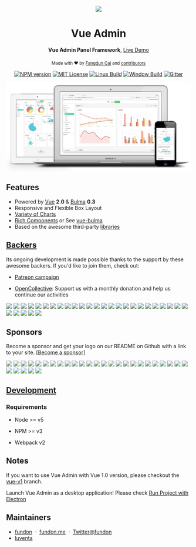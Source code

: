 <div align="center">
<p><img width="200" src="https://github.com/vue-bulma/vue-admin/blob/master/client/assets/logo@2x.png"></p>

<h1>Vue Admin</h1>

<p>
  <strong>Vue Admin Panel Framework</strong>,
  <a href="https://admin.vuebulma.com">Live Demo</a>
</p>

<p>
  <sub>Made with ❤︎ by
    <a href="https://twitter.com/_fundon">Fangdun Cai</a> and
    <a href="https://github.com/vue-bulma/vue-admin/graphs/contributors">contributors</a>
  </sub>
</p>

<p>
<a href="https://npmjs.org/package/vue-admin"><img src="https://img.shields.io/npm/v/vue-admin.svg" alt="NPM version"></a>
<a href="https://www.npmjs.com/package/vue-admin"><img src="https://img.shields.io/badge/license-MIT-green.svg" alt="MIT License"></a>
<a href="https://travis-ci.org/vue-bulma/vue-admin"><img src="https://img.shields.io/travis/vue-bulma/vue-admin.svg?label=linux" alt="Linux Build"></a>
<a href="https://ci.appveyor.com/project/fundon/vue-admin"><img src="https://img.shields.io/appveyor/ci/fundon/vue-admin/master.svg?label=windows" alt="Window Build"/></a>
<a href="https://gitter.im/fundon/vue-admin?utm_source=badge&utm_medium=badge&utm_campaign=pr-badge"><img src="https://badges.gitter.im/fundon/vue-admin.svg" alt="Gitter"></a>
</p>

</div>

![](screenshots/preview.jpg)


## Features

* Powered by [Vue][] **2.0** & [Bulma][] **0.3**
* Responsive and Flexible Box Layout
* [Variety of Charts](doc/charts.md)
* [Rich Components](doc/components.md) or See [vue-bulma][]
* Based on the awesome third-party [libraries](doc/dependencies.md)


## [Backers](backers.md)

Its ongoing development is made possible thanks to the support by these awesome backers. If you'd like to join them, check out:

* [Patreon campaign](https://www.patreon.com/_fundon)

* [OpenCollective](https://opencollective.com/vue-admin#backer): Support us with a monthly donation and help us continue our activities

<a href="https://opencollective.com/vue-admin/backer/0/website" target="_blank"><img src="https://opencollective.com/vue-admin/backer/0/avatar.svg"></a>
<a href="https://opencollective.com/vue-admin/backer/1/website" target="_blank"><img src="https://opencollective.com/vue-admin/backer/1/avatar.svg"></a>
<a href="https://opencollective.com/vue-admin/backer/2/website" target="_blank"><img src="https://opencollective.com/vue-admin/backer/2/avatar.svg"></a>
<a href="https://opencollective.com/vue-admin/backer/3/website" target="_blank"><img src="https://opencollective.com/vue-admin/backer/3/avatar.svg"></a>
<a href="https://opencollective.com/vue-admin/backer/4/website" target="_blank"><img src="https://opencollective.com/vue-admin/backer/4/avatar.svg"></a>
<a href="https://opencollective.com/vue-admin/backer/5/website" target="_blank"><img src="https://opencollective.com/vue-admin/backer/5/avatar.svg"></a>
<a href="https://opencollective.com/vue-admin/backer/6/website" target="_blank"><img src="https://opencollective.com/vue-admin/backer/6/avatar.svg"></a>
<a href="https://opencollective.com/vue-admin/backer/7/website" target="_blank"><img src="https://opencollective.com/vue-admin/backer/7/avatar.svg"></a>
<a href="https://opencollective.com/vue-admin/backer/8/website" target="_blank"><img src="https://opencollective.com/vue-admin/backer/8/avatar.svg"></a>
<a href="https://opencollective.com/vue-admin/backer/9/website" target="_blank"><img src="https://opencollective.com/vue-admin/backer/9/avatar.svg"></a>
<a href="https://opencollective.com/vue-admin/backer/10/website" target="_blank"><img src="https://opencollective.com/vue-admin/backer/10/avatar.svg"></a>
<a href="https://opencollective.com/vue-admin/backer/11/website" target="_blank"><img src="https://opencollective.com/vue-admin/backer/11/avatar.svg"></a>
<a href="https://opencollective.com/vue-admin/backer/12/website" target="_blank"><img src="https://opencollective.com/vue-admin/backer/12/avatar.svg"></a>
<a href="https://opencollective.com/vue-admin/backer/13/website" target="_blank"><img src="https://opencollective.com/vue-admin/backer/13/avatar.svg"></a>
<a href="https://opencollective.com/vue-admin/backer/14/website" target="_blank"><img src="https://opencollective.com/vue-admin/backer/14/avatar.svg"></a>
<a href="https://opencollective.com/vue-admin/backer/15/website" target="_blank"><img src="https://opencollective.com/vue-admin/backer/15/avatar.svg"></a>
<a href="https://opencollective.com/vue-admin/backer/16/website" target="_blank"><img src="https://opencollective.com/vue-admin/backer/16/avatar.svg"></a>
<a href="https://opencollective.com/vue-admin/backer/17/website" target="_blank"><img src="https://opencollective.com/vue-admin/backer/17/avatar.svg"></a>
<a href="https://opencollective.com/vue-admin/backer/18/website" target="_blank"><img src="https://opencollective.com/vue-admin/backer/18/avatar.svg"></a>
<a href="https://opencollective.com/vue-admin/backer/19/website" target="_blank"><img src="https://opencollective.com/vue-admin/backer/19/avatar.svg"></a>
<a href="https://opencollective.com/vue-admin/backer/20/website" target="_blank"><img src="https://opencollective.com/vue-admin/backer/20/avatar.svg"></a>
<a href="https://opencollective.com/vue-admin/backer/21/website" target="_blank"><img src="https://opencollective.com/vue-admin/backer/21/avatar.svg"></a>
<a href="https://opencollective.com/vue-admin/backer/22/website" target="_blank"><img src="https://opencollective.com/vue-admin/backer/22/avatar.svg"></a>
<a href="https://opencollective.com/vue-admin/backer/23/website" target="_blank"><img src="https://opencollective.com/vue-admin/backer/23/avatar.svg"></a>
<a href="https://opencollective.com/vue-admin/backer/24/website" target="_blank"><img src="https://opencollective.com/vue-admin/backer/24/avatar.svg"></a>
<a href="https://opencollective.com/vue-admin/backer/25/website" target="_blank"><img src="https://opencollective.com/vue-admin/backer/25/avatar.svg"></a>
<a href="https://opencollective.com/vue-admin/backer/26/website" target="_blank"><img src="https://opencollective.com/vue-admin/backer/26/avatar.svg"></a>
<a href="https://opencollective.com/vue-admin/backer/27/website" target="_blank"><img src="https://opencollective.com/vue-admin/backer/27/avatar.svg"></a>
<a href="https://opencollective.com/vue-admin/backer/28/website" target="_blank"><img src="https://opencollective.com/vue-admin/backer/28/avatar.svg"></a>
<a href="https://opencollective.com/vue-admin/backer/29/website" target="_blank"><img src="https://opencollective.com/vue-admin/backer/29/avatar.svg"></a>

## Sponsors

Become a sponsor and get your logo on our README on Github with a link to your site. [[Become a sponsor](https://opencollective.com/vue-admin#sponsor)]

<a href="https://opencollective.com/vue-admin/sponsor/0/website" target="_blank"><img src="https://opencollective.com/vue-admin/sponsor/0/avatar.svg"></a>
<a href="https://opencollective.com/vue-admin/sponsor/1/website" target="_blank"><img src="https://opencollective.com/vue-admin/sponsor/1/avatar.svg"></a>
<a href="https://opencollective.com/vue-admin/sponsor/2/website" target="_blank"><img src="https://opencollective.com/vue-admin/sponsor/2/avatar.svg"></a>
<a href="https://opencollective.com/vue-admin/sponsor/3/website" target="_blank"><img src="https://opencollective.com/vue-admin/sponsor/3/avatar.svg"></a>
<a href="https://opencollective.com/vue-admin/sponsor/4/website" target="_blank"><img src="https://opencollective.com/vue-admin/sponsor/4/avatar.svg"></a>
<a href="https://opencollective.com/vue-admin/sponsor/5/website" target="_blank"><img src="https://opencollective.com/vue-admin/sponsor/5/avatar.svg"></a>
<a href="https://opencollective.com/vue-admin/sponsor/6/website" target="_blank"><img src="https://opencollective.com/vue-admin/sponsor/6/avatar.svg"></a>
<a href="https://opencollective.com/vue-admin/sponsor/7/website" target="_blank"><img src="https://opencollective.com/vue-admin/sponsor/7/avatar.svg"></a>
<a href="https://opencollective.com/vue-admin/sponsor/8/website" target="_blank"><img src="https://opencollective.com/vue-admin/sponsor/8/avatar.svg"></a>
<a href="https://opencollective.com/vue-admin/sponsor/9/website" target="_blank"><img src="https://opencollective.com/vue-admin/sponsor/9/avatar.svg"></a>
<a href="https://opencollective.com/vue-admin/sponsor/10/website" target="_blank"><img src="https://opencollective.com/vue-admin/sponsor/10/avatar.svg"></a>
<a href="https://opencollective.com/vue-admin/sponsor/11/website" target="_blank"><img src="https://opencollective.com/vue-admin/sponsor/11/avatar.svg"></a>
<a href="https://opencollective.com/vue-admin/sponsor/12/website" target="_blank"><img src="https://opencollective.com/vue-admin/sponsor/12/avatar.svg"></a>
<a href="https://opencollective.com/vue-admin/sponsor/13/website" target="_blank"><img src="https://opencollective.com/vue-admin/sponsor/13/avatar.svg"></a>
<a href="https://opencollective.com/vue-admin/sponsor/14/website" target="_blank"><img src="https://opencollective.com/vue-admin/sponsor/14/avatar.svg"></a>
<a href="https://opencollective.com/vue-admin/sponsor/15/website" target="_blank"><img src="https://opencollective.com/vue-admin/sponsor/15/avatar.svg"></a>
<a href="https://opencollective.com/vue-admin/sponsor/16/website" target="_blank"><img src="https://opencollective.com/vue-admin/sponsor/16/avatar.svg"></a>
<a href="https://opencollective.com/vue-admin/sponsor/17/website" target="_blank"><img src="https://opencollective.com/vue-admin/sponsor/17/avatar.svg"></a>
<a href="https://opencollective.com/vue-admin/sponsor/18/website" target="_blank"><img src="https://opencollective.com/vue-admin/sponsor/18/avatar.svg"></a>
<a href="https://opencollective.com/vue-admin/sponsor/19/website" target="_blank"><img src="https://opencollective.com/vue-admin/sponsor/19/avatar.svg"></a>
<a href="https://opencollective.com/vue-admin/sponsor/20/website" target="_blank"><img src="https://opencollective.com/vue-admin/sponsor/20/avatar.svg"></a>
<a href="https://opencollective.com/vue-admin/sponsor/21/website" target="_blank"><img src="https://opencollective.com/vue-admin/sponsor/21/avatar.svg"></a>
<a href="https://opencollective.com/vue-admin/sponsor/22/website" target="_blank"><img src="https://opencollective.com/vue-admin/sponsor/22/avatar.svg"></a>
<a href="https://opencollective.com/vue-admin/sponsor/23/website" target="_blank"><img src="https://opencollective.com/vue-admin/sponsor/23/avatar.svg"></a>
<a href="https://opencollective.com/vue-admin/sponsor/24/website" target="_blank"><img src="https://opencollective.com/vue-admin/sponsor/24/avatar.svg"></a>
<a href="https://opencollective.com/vue-admin/sponsor/25/website" target="_blank"><img src="https://opencollective.com/vue-admin/sponsor/25/avatar.svg"></a>
<a href="https://opencollective.com/vue-admin/sponsor/26/website" target="_blank"><img src="https://opencollective.com/vue-admin/sponsor/26/avatar.svg"></a>
<a href="https://opencollective.com/vue-admin/sponsor/27/website" target="_blank"><img src="https://opencollective.com/vue-admin/sponsor/27/avatar.svg"></a>
<a href="https://opencollective.com/vue-admin/sponsor/28/website" target="_blank"><img src="https://opencollective.com/vue-admin/sponsor/28/avatar.svg"></a>
<a href="https://opencollective.com/vue-admin/sponsor/29/website" target="_blank"><img src="https://opencollective.com/vue-admin/sponsor/29/avatar.svg"></a>


## [Development](doc/development.md)


### Requirements

  * Node >= v5

  * NPM >= v3

  * Webpack v2


## Notes

  If you want to use Vue Admin with Vue 1.0 version, please checkout the [vue-v1](https://github.com/vue-bulma/vue-admin/tree/vue-v1) branch.

  Launch Vue Admin as a desktop application! Please check [Run Project with Electron](https://github.com/vue-bulma/vue-admin/wiki/Guide#run-project-with-electron)


## Maintainers
+ [fundon](https://github.com/fundon) &nbsp;&middot;&nbsp; [fundon.me](https://fundon.me) &nbsp;&middot;&nbsp; [Twitter@fundon](https://twitter.com/_fundon)
+ [luventa](https://github.com/luventa)


[Live Demo]: https://admin.vuebulma.com/
[Fangdun Cai]: https://twitter.com/_fundon
[Vue]: http://vuejs.org
[Bulma]: http://bulma.io
[Vue-bulma]: https://github.com/vue-bulma

